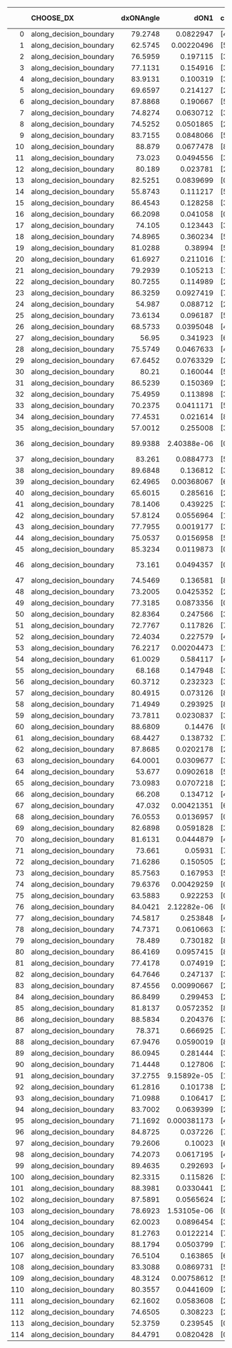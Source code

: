 |     | CHOOSE_DX               |   dxONAngle |        dON1 | cIDON1   |   dON_patch_1 |   nTON |         dON |   dxOFFAngle |       dOFF1 | cIDOFF1   |   dOFF_patch_1 |   nTOFF |        dOFF | SUCCESS   |   nExp |   dual_point_id |   subpoint_time_seconds |   total_execution_time |        logp |       dOFF/dON | Vote dOFF>dON   |
|----:|:------------------------|------------:|------------:|:---------|--------------:|-------:|------------:|-------------:|------------:|:----------|---------------:|--------:|------------:|:----------|-------:|----------------:|------------------------:|-----------------------:|------------:|---------------:|:----------------|
|   0 | along_decision_boundary |     79.2748 | 0.0822947   | [4 8]    |   0.0822947   |      1 | 0.0822947   |      61.0687 | 0.0554967   | [4 8]     |    0.0554967   |       1 | 0.0554967   | False     |      1 |               1 |                1.04314  |                1.37213 |  0          |     0.674366   | False           |
|   1 | along_decision_boundary |     62.5745 | 0.00220496  | [5 6]    |   0.00220496  |      1 | 0.00220496  |      60.4445 | 0.193492    | [5 6]     |    0.193492    |       1 | 0.193492    | True      |      2 |               3 |                2.94685  |                4.36171 | -0.5        |    87.7528     | True            |
|   2 | along_decision_boundary |     76.5959 | 0.197115    | [3 7]    |   0.197115    |      1 | 0.197115    |      78.5094 | 0.157726    | [3 7]     |    0.157726    |       1 | 0.157726    | False     |      3 |               5 |                3.58621  |                7.98948 | -0          |     0.800173   | False           |
|   3 | along_decision_boundary |     77.1131 | 0.154916    | [3 5]    |   0.154916    |      1 | 0.154916    |      75.8284 | 0.178132    | [3 5]     |    0.178132    |       1 | 0.178132    | True      |      4 |               6 |                3.71049  |               11.7082  | -0.166667   |     1.14987    | True            |
|   4 | along_decision_boundary |     83.9131 | 0.100319    | [3 7]    |   0.100319    |      1 | 0.100319    |      74.2779 | 0.260344    | [3 7]     |    0.260344    |       1 | 0.260344    | True      |      5 |              10 |                3.21208  |               18.2562  | -0          |     2.59516    | True            |
|   5 | along_decision_boundary |     69.6597 | 0.214127    | [2 4]    |   0.214127    |      1 | 0.214127    |      75.7154 | 0.584775    | [2 4]     |    0.584775    |       1 | 0.584775    | True      |      6 |              13 |                4.22054  |               26.0535  | -0.1        |     2.73097    | True            |
|   6 | along_decision_boundary |     87.8868 | 0.190667    | [5 7]    |   0.190667    |      1 | 0.190667    |      80.4495 | 0.0569821   | [5 7]     |    0.0569821   |       1 | 0.0569821   | False     |      7 |              15 |                4.08855  |               30.1977  | -0.333333   |     0.298857   | False           |
|   7 | along_decision_boundary |     74.8274 | 0.0630712   | [3 5]    |   0.0630712   |      1 | 0.0630712   |      83.9193 | 0.265376    | [3 5]     |    0.265376    |       1 | 0.265376    | True      |      8 |              16 |                2.06067  |               32.2693  | -0.0714286  |     4.20756    | True            |
|   8 | along_decision_boundary |     74.5252 | 0.0501865   | [2 7]    |   0.0501865   |      1 | 0.0501865   |      82.1438 | 0.244333    | [2 7]     |    0.244333    |       1 | 0.244333    | True      |      9 |              17 |                2.8262   |               35.1005  | -0.25       |     4.86849    | True            |
|   9 | along_decision_boundary |     83.7155 | 0.0848066   | [5 7]    |   0.0848066   |      1 | 0.0848066   |      76.9089 | 0.019561    | [5 7]     |    0.019561    |       1 | 0.019561    | False     |     10 |              18 |                1.20195  |               36.3114  | -0.5        |     0.230655   | False           |
|  10 | along_decision_boundary |     88.879  | 0.0677478   | [8 9]    |   0.0677478   |      1 | 0.0677478   |      80.1019 | 0.577537    | [8 9]     |    0.577537    |       1 | 0.577537    | True      |     11 |              20 |                4.36256  |               43.1322  | -0.2        |     8.52481    | True            |
|  11 | along_decision_boundary |     73.023  | 0.0494556   | [3 9]    |   0.0494556   |      1 | 0.0494556   |      71.1078 | 0.142006    | [3 9]     |    0.142006    |       1 | 0.142006    | True      |     12 |              21 |                2.01276  |               45.154   | -0.409091   |     2.87139    | True            |
|  12 | along_decision_boundary |     80.189  | 0.023781    | [2 7]    |   0.023781    |      1 | 0.023781    |      76.7001 | 0.00227075  | [2 7]     |    0.00227075  |       1 | 0.00227075  | False     |     13 |              22 |                1.04948  |               46.2115  | -0.666667   |     0.0954861  | False           |
|  13 | along_decision_boundary |     82.5251 | 0.0839699   | [0 1]    |   0.0839699   |      1 | 0.0839699   |      83.5162 | 0.56335     | [0 1]     |    0.56335     |       1 | 0.56335     | True      |     14 |              24 |                4.07698  |               50.3306  | -0.346154   |     6.70894    | True            |
|  14 | along_decision_boundary |     55.8743 | 0.111217    | [5 7]    |   0.111217    |      1 | 0.111217    |      56.5403 | 0.061215    | [5 7]     |    0.061215    |       1 | 0.061215    | False     |     15 |              26 |                2.90021  |               57.7347  | -0.571429   |     0.550409   | False           |
|  15 | along_decision_boundary |     86.4543 | 0.128258    | [3 5]    |   0.128258    |      1 | 0.128258    |      88.2741 | 0.210643    | [3 5]     |    0.210643    |       1 | 0.210643    | True      |     16 |              27 |                1.97219  |               59.7119  | -0.3        |     1.64234    | True            |
|  16 | along_decision_boundary |     66.2098 | 0.041058    | [0 1]    |   0.041058    |      1 | 0.041058    |      83.8392 | 0.0143849   | [0 1]     |    0.0143849   |       1 | 0.0143849   | False     |     17 |              32 |                1.03223  |               64.4648  | -0.5        |     0.350357   | False           |
|  17 | along_decision_boundary |     74.105  | 0.123443    | [3 7]    |   0.123443    |      1 | 0.123443    |      76.6885 | 0.22901     | [3 7]     |    0.22901     |       1 | 0.22901     | True      |     18 |              33 |                3.58562  |               68.0544  | -0.264706   |     1.8552     | True            |
|  18 | along_decision_boundary |     74.8965 | 0.360234    | [5 7]    |   0.360234    |      1 | 0.360234    |      77.9091 | 0.0228943   | [5 7]     |    0.0228943   |       1 | 0.0228943   | False     |     19 |              34 |                3.28015  |               71.3399  | -0.444444   |     0.063554   | False           |
|  19 | along_decision_boundary |     81.0288 | 0.38994     | [5 7]    |   0.38994     |      1 | 0.38994     |      87.0086 | 0.00702813  | [5 7]     |    0.00702813  |       1 | 0.00702813  | False     |     20 |              36 |                2.47712  |               77.575   | -0.236842   |     0.0180236  | False           |
|  20 | along_decision_boundary |     61.6927 | 0.211016    | [1 4]    |   0.211016    |      1 | 0.211016    |      60.404  | 0.538719    | [0 4]     |    0.538719    |       1 | 0.538719    | True      |     21 |              40 |                3.6543   |               84.7517  | -0.1        |     2.55297    | True            |
|  21 | along_decision_boundary |     79.2939 | 0.105213    | [1 9]    |   0.105213    |      1 | 0.105213    |      88.1927 | 0.210727    | [0 9]     |    0.210727    |       1 | 0.210727    | True      |     22 |              41 |                2.13794  |               86.8977  | -0.214286   |     2.00287    | True            |
|  22 | along_decision_boundary |     80.7255 | 0.114989    | [2 7]    |   0.114989    |      1 | 0.114989    |      88.0343 | 0.114531    | [2 7]     |    0.114531    |       1 | 0.114531    | False     |     23 |              43 |                2.00425  |               92.1767  | -0.363636   |     0.99602    | False           |
|  23 | along_decision_boundary |     86.3259 | 0.0927419   | [7 9]    |   0.0927419   |      1 | 0.0927419   |      77.4002 | 0.0370061   | [7 9]     |    0.0370061   |       1 | 0.0370061   | False     |     24 |              46 |                2.41934  |               96.4324  | -0.195652   |     0.399022   | False           |
|  24 | along_decision_boundary |     54.987  | 0.088712    | [2 5]    |   0.088712    |      1 | 0.088712    |      59.4104 | 0.0902873   | [2 5]     |    0.0902873   |       1 | 0.0902873   | True      |     25 |              47 |                1.99399  |               98.4324  | -0.0833333  |     1.01776    | True            |
|  25 | along_decision_boundary |     73.6134 | 0.096187    | [5 7]    |   0.096187    |      1 | 0.096187    |      78.4295 | 0.0723031   | [5 7]     |    0.0723031   |       1 | 0.0723031   | False     |     26 |              48 |                1.99912  |              100.437   | -0.18       |     0.751693   | False           |
|  26 | along_decision_boundary |     68.5733 | 0.0395048   | [4 9]    |   0.0395048   |      1 | 0.0395048   |      64.2728 | 0.00543883  | [4 9]     |    0.00543883  |       1 | 0.00543883  | False     |     27 |              52 |                1.54928  |              102.134   | -0.0769231  |     0.137675   | False           |
|  27 | along_decision_boundary |     56.95   | 0.341923    | [6 8]    |   0.341923    |      1 | 0.341923    |      54.6775 | 0.0593181   | [6 8]     |    0.0593181   |       1 | 0.0593181   | False     |     28 |              54 |                1.67671  |              103.864   | -0.0185185  |     0.173483   | False           |
|  28 | along_decision_boundary |     75.5749 | 0.0467633   | [4 5]    |   0.0467633   |      1 | 0.0467633   |      85.3026 | 0.08012     | [4 5]     |    0.08012     |       1 | 0.08012     | True      |     29 |              58 |                1.65004  |              113.021   | -0          |     1.71331    | True            |
|  29 | along_decision_boundary |     67.6452 | 0.0763329   | [2 7]    |   0.0763329   |      1 | 0.0763329   |      71.6659 | 0.356864    | [2 7]     |    0.356864    |       1 | 0.356864    | True      |     30 |              59 |                3.32118  |              116.35    | -0.0172414  |     4.67511    | True            |
|  30 | along_decision_boundary |     80.21   | 0.160044    | [5 9]    |   0.160044    |      1 | 0.160044    |      70.8713 | 0.00917085  | [5 9]     |    0.00917085  |       1 | 0.00917085  | False     |     31 |              62 |                2.13743  |              118.578   | -0.0666667  |     0.057302   | False           |
|  31 | along_decision_boundary |     86.5239 | 0.150369    | [2 5]    |   0.150369    |      1 | 0.150369    |      78.0346 | 0.00397093  | [2 5]     |    0.00397093  |       1 | 0.00397093  | False     |     32 |              65 |                2.6617   |              124.014   | -0.016129   |     0.0264078  | False           |
|  32 | along_decision_boundary |     75.4959 | 0.113898    | [3 5]    |   0.113898    |      1 | 0.113898    |      83.0359 | 0.22111     | [3 5]     |    0.22111     |       1 | 0.22111     | True      |     33 |              67 |                2.97484  |              127.049   | -0          |     1.9413     | True            |
|  33 | along_decision_boundary |     70.2375 | 0.0411171   | [5 7]    |   0.0411171   |      1 | 0.0411171   |      68.7831 | 0.0307545   | [5 7]     |    0.0307545   |       1 | 0.0307545   | False     |     34 |              68 |                1.69497  |              128.75    | -0.0151515  |     0.747975   | False           |
|  34 | along_decision_boundary |     77.4531 | 0.021614    | [8 9]    |   0.021614    |      1 | 0.021614    |      85.8642 | 0.00723683  | [8 9]     |    0.00723683  |       1 | 0.00723683  | False     |     35 |              69 |                1.28445  |              130.038   | -0          |     0.334822   | False           |
|  35 | along_decision_boundary |     57.0012 | 0.255008    | [3 4]    |   0.255008    |      1 | 0.255008    |      65.175  | 0.206327    | [3 4]     |    0.206327    |       1 | 0.206327    | False     |     36 |              70 |                4.49905  |              134.544   | -0.0142857  |     0.809102   | False           |
|  36 | along_decision_boundary |     89.9388 | 2.40388e-06 | [0 9]    |   2.40388e-06 |      1 | 2.40388e-06 |      80.2998 | 6.09686e-06 | [0 9]     |    6.09686e-06 |       1 | 6.09686e-06 | True      |     37 |              72 |                1.09865  |              139.314   | -0.0555556  |     2.53626    | True            |
|  37 | along_decision_boundary |     83.261  | 0.0884773   | [5 6]    |   0.0884773   |      1 | 0.0884773   |      82.1432 | 0.109917    | [5 6]     |    0.109917    |       1 | 0.109917    | True      |     38 |              73 |                1.67412  |              140.995   | -0.0135135  |     1.24232    | True            |
|  38 | along_decision_boundary |     89.6848 | 0.136812    | [3 9]    |   0.136812    |      1 | 0.136812    |      88.0457 | 0.0945059   | [3 9]     |    0.0945059   |       1 | 0.0945059   | False     |     39 |              74 |                2.52081  |              143.523   | -0          |     0.69077    | False           |
|  39 | along_decision_boundary |     62.4965 | 0.00368067  | [6 9]    |   0.00368067  |      1 | 0.00368067  |      76.176  | 0.0480058   | [6 9]     |    0.0480058   |       1 | 0.0480058   | True      |     40 |              80 |                1.29764  |              145.071   | -0.0128205  |    13.0427     | True            |
|  40 | along_decision_boundary |     65.6015 | 0.285616    | [2 3]    |   0.285616    |      1 | 0.285616    |      73.0253 | 0.0854054   | [2 3]     |    0.0854054   |       1 | 0.0854054   | False     |     41 |              81 |                2.66984  |              147.749   | -0          |     0.299022   | False           |
|  41 | along_decision_boundary |     78.1406 | 0.439225    | [3 7]    |   0.439225    |      1 | 0.439225    |      69.7979 | 0.496854    | [3 7]     |    0.496854    |       1 | 0.496854    | True      |     42 |              83 |                5.32011  |              153.121   | -0.0121951  |     1.13121    | True            |
|  42 | along_decision_boundary |     57.8124 | 0.0556964   | [1 9]    |   0.0556964   |      1 | 0.0556964   |      75.4324 | 0.0523498   | [0 9]     |    0.0523498   |       1 | 0.0523498   | False     |     43 |              87 |                1.46976  |              159.217   | -0          |     0.939913   | False           |
|  43 | along_decision_boundary |     77.7955 | 0.0019177   | [3 5]    |   0.0019177   |      1 | 0.0019177   |      77.6669 | 0.0140227   | [3 5]     |    0.0140227   |       1 | 0.0140227   | True      |     44 |              88 |                1.15613  |              160.381   | -0.0116279  |     7.31228    | True            |
|  44 | along_decision_boundary |     75.0537 | 0.0156958   | [5 7]    |   0.0156958   |      1 | 0.0156958   |      84.9067 | 0.0821854   | [5 7]     |    0.0821854   |       1 | 0.0821854   | True      |     45 |              93 |                1.1005   |              161.743   | -0          |     5.23614    | True            |
|  45 | along_decision_boundary |     85.3234 | 0.0119873   | [0 7]    |   0.0119873   |      1 | 0.0119873   |      75.4736 | 0.0119223   | [1 7]     |    0.0119223   |       1 | 0.0119223   | False     |     46 |              94 |                1.22807  |              162.977   | -0.0111111  |     0.994576   | False           |
|  46 | along_decision_boundary |     73.161  | 0.0494357   | [0 7]    |   0.0494357   |      1 | 0.0494357   |      68.0653 | 7.51945e-05 | [1 7]     |    7.51945e-05 |       1 | 7.51945e-05 | False     |     47 |              95 |                1.04654  |              164.028   | -0          |     0.00152106 | False           |
|  47 | along_decision_boundary |     74.5469 | 0.136581    | [8 9]    |   0.136581    |      1 | 0.136581    |      58.5162 | 0.320167    | [8 9]     |    0.320167    |       1 | 0.320167    | True      |     48 |              97 |                2.9087   |              169.705   | -0.0106383  |     2.34415    | True            |
|  48 | along_decision_boundary |     73.2005 | 0.0425352   | [2 7]    |   0.0425352   |      1 | 0.0425352   |      62.9405 | 0.662378    | [2 7]     |    0.662378    |       1 | 0.662378    | True      |     49 |              98 |                3.91708  |              173.628   | -0          |    15.5725     | True            |
|  49 | along_decision_boundary |     77.3185 | 0.0873356   | [0 1]    |   0.0873356   |      1 | 0.0873356   |      82.295  | 0.0209222   | [0 1]     |    0.0209222   |       1 | 0.0209222   | False     |     50 |             101 |                1.10009  |              174.849   | -0.0102041  |     0.23956    | False           |
|  50 | along_decision_boundary |     82.8364 | 0.247566    | [3 7]    |   0.247566    |      1 | 0.247566    |      64.4584 | 0.165321    | [3 7]     |    0.165321    |       1 | 0.165321    | False     |     51 |             108 |                4.26098  |              186.107   | -0          |     0.667786   | False           |
|  51 | along_decision_boundary |     72.7767 | 0.117826    | [7 9]    |   0.117826    |      1 | 0.117826    |      59.7436 | 0.0211386   | [7 9]     |    0.0211386   |       1 | 0.0211386   | False     |     52 |             110 |                1.64277  |              187.801   | -0.00980392 |     0.179406   | False           |
|  52 | along_decision_boundary |     72.4034 | 0.227579    | [4 9]    |   0.227579    |      1 | 0.227579    |      44.431  | 0.0770858   | [4 9]     |    0.0770858   |       1 | 0.0770858   | False     |     53 |             111 |                3.64509  |              191.451   | -0.0384615  |     0.338721   | False           |
|  53 | along_decision_boundary |     76.2217 | 0.00204473  | [1 5]    |   0.00204473  |      1 | 0.00204473  |      79.4887 | 0.0185751   | [0 5]     |    0.0185751   |       1 | 0.0185751   | True      |     54 |             113 |                1.29028  |              197.032   | -0.0849057  |     9.08439    | True            |
|  54 | along_decision_boundary |     61.0029 | 0.584117    | [4 8]    |   0.584117    |      1 | 0.584117    |      55.388  | 0.447051    | [4 8]     |    0.447051    |       1 | 0.447051    | False     |     55 |             119 |                9.15895  |              206.444   | -0.037037   |     0.765344   | False           |
|  55 | along_decision_boundary |     68.168  | 0.147948    | [3 6]    |   0.147948    |      1 | 0.147948    |      57.7266 | 0.309573    | [3 6]     |    0.309573    |       1 | 0.309573    | True      |     56 |             121 |                3.29917  |              209.79    | -0.0818182  |     2.09245    | True            |
|  56 | along_decision_boundary |     60.3712 | 0.232323    | [3 6]    |   0.232323    |      1 | 0.232323    |      58.3076 | 0.0805427   | [3 6]     |    0.0805427   |       1 | 0.0805427   | False     |     57 |             128 |                3.01702  |              219.017   | -0.0357143  |     0.346684   | False           |
|  57 | along_decision_boundary |     80.4915 | 0.073126    | [8 9]    |   0.073126    |      1 | 0.073126    |      83.8314 | 0.549866    | [8 9]     |    0.549866    |       1 | 0.549866    | True      |     58 |             132 |                3.6753   |              228.727   | -0.0789474  |     7.51943    | True            |
|  58 | along_decision_boundary |     71.4949 | 0.293925    | [8 9]    |   0.293925    |      1 | 0.293925    |      45.2779 | 0.122287    | [8 9]     |    0.122287    |       1 | 0.122287    | False     |     59 |             133 |                3.53462  |              232.267   | -0.0344828  |     0.416048   | False           |
|  59 | along_decision_boundary |     73.7811 | 0.0230837   | [3 4]    |   0.0230837   |      1 | 0.0230837   |      82.8734 | 0.123551    | [3 4]     |    0.123551    |       1 | 0.123551    | True      |     60 |             136 |                2.2715   |              236.769   | -0.0762712  |     5.35228    | True            |
|  60 | along_decision_boundary |     88.6809 | 0.14476     | [0 7]    |   0.14476     |      1 | 0.14476     |      78.2964 | 0.320805    | [1 7]     |    0.320805    |       1 | 0.320805    | True      |     61 |             140 |                2.5746   |              239.489   | -0.0333333  |     2.21612    | True            |
|  61 | along_decision_boundary |     68.4427 | 0.138732    | [7 9]    |   0.138732    |      1 | 0.138732    |      79.3016 | 0.122168    | [7 9]     |    0.122168    |       1 | 0.122168    | False     |     62 |             143 |                2.25052  |              244.994   | -0.00819672 |     0.880604   | False           |
|  62 | along_decision_boundary |     87.8685 | 0.0202178   | [2 7]    |   0.0202178   |      1 | 0.0202178   |      83.8726 | 0.0810699   | [2 7]     |    0.0810699   |       1 | 0.0810699   | True      |     63 |             144 |                1.42351  |              246.423   | -0.0322581  |     4.00983    | True            |
|  63 | along_decision_boundary |     64.0001 | 0.0309677   | [3 6]    |   0.0309677   |      1 | 0.0309677   |      75.7226 | 0.506691    | [3 6]     |    0.506691    |       1 | 0.506691    | True      |     64 |             145 |                4.02968  |              250.461   | -0.00793651 |    16.3619     | True            |
|  64 | along_decision_boundary |     53.677  | 0.0902618   | [5 9]    |   0.0902618   |      1 | 0.0902618   |      58.0746 | 0.110223    | [5 9]     |    0.110223    |       1 | 0.110223    | True      |     65 |             146 |                2.5045   |              252.973   | -0          |     1.22115    | True            |
|  65 | along_decision_boundary |     73.0983 | 0.0707218   | [2 7]    |   0.0707218   |      1 | 0.0707218   |      79.2288 | 0.0413849   | [2 7]     |    0.0413849   |       1 | 0.0413849   | False     |     66 |             147 |                1.80328  |              254.782   | -0.00769231 |     0.58518    | False           |
|  66 | along_decision_boundary |     66.208  | 0.134712    | [4 8]    |   0.134712    |      1 | 0.134712    |      60.919  | 0.188691    | [4 8]     |    0.188691    |       1 | 0.188691    | True      |     67 |             149 |                2.64728  |              257.477   | -0          |     1.4007     | True            |
|  67 | along_decision_boundary |     47.032  | 0.00421351  | [6 8]    |   0.00421351  |      1 | 0.00421351  |      46.4053 | 0.0281766   | [6 8]     |    0.0281766   |       1 | 0.0281766   | True      |     68 |             150 |                0.979689 |              258.462   | -0.00746269 |     6.68721    | True            |
|  68 | along_decision_boundary |     76.0553 | 0.0136957   | [0 1]    |   0.0136957   |      1 | 0.0136957   |      69.9916 | 0.084398    | [0 1]     |    0.084398    |       1 | 0.084398    | True      |     69 |             151 |                1.39556  |              259.864   | -0.0294118  |     6.16236    | True            |
|  69 | along_decision_boundary |     82.6898 | 0.0591828   | [3 5]    |   0.0591828   |      1 | 0.0591828   |      77.6186 | 0.626134    | [3 5]     |    0.626134    |       1 | 0.626134    | True      |     70 |             155 |                4.22755  |              268.739   | -0.0652174  |    10.5797     | True            |
|  70 | along_decision_boundary |     81.6131 | 0.0444879   | [4 6]    |   0.0444879   |      1 | 0.0444879   |      87.9799 | 0.201168    | [4 6]     |    0.201168    |       1 | 0.201168    | True      |     71 |             157 |                1.57022  |              273.539   | -0.114286   |     4.52186    | True            |
|  71 | along_decision_boundary |     73.661  | 0.05931     | [7 9]    |   0.05931     |      1 | 0.05931     |      77.8377 | 0.0667367   | [7 9]     |    0.0667367   |       1 | 0.0667367   | True      |     72 |             163 |                1.98776  |              287.787   | -0.176056   |     1.12522    | True            |
|  72 | along_decision_boundary |     71.6286 | 0.150505    | [2 4]    |   0.150505    |      1 | 0.150505    |      71.6481 | 0.498316    | [2 4]     |    0.498316    |       1 | 0.498316    | True      |     73 |             167 |                4.72432  |              292.653   | -0.25       |     3.31095    | True            |
|  73 | along_decision_boundary |     85.7563 | 0.167953    | [5 7]    |   0.167953    |      1 | 0.167953    |      68.9518 | 0.490109    | [5 7]     |    0.490109    |       1 | 0.490109    | True      |     74 |             173 |                3.74294  |              302.808   | -0.335616   |     2.91813    | True            |
|  74 | along_decision_boundary |     79.6376 | 0.00429259  | [0 1]    |   0.00429259  |      1 | 0.00429259  |      75.1782 | 0.378234    | [0 1]     |    0.378234    |       1 | 0.378234    | True      |     75 |             175 |                1.14135  |              303.995   | -0.432432   |    88.1132     | True            |
|  75 | along_decision_boundary |     63.5883 | 0.922253    | [0 9]    |   0.922253    |      1 | 0.922253    |      53.9202 | 0.0997198   | [0 9]     |    0.0997198   |       1 | 0.0997198   | False     |     76 |             177 |                6.05785  |              314.165   | -0.54       |     0.108126   | False           |
|  76 | along_decision_boundary |     84.0421 | 2.12282e-06 | [0 9]    |   2.12282e-06 |      1 | 2.12282e-06 |      87.0495 | 0.204049    | [1 9]     |    0.204049    |       1 | 0.204049    | True      |     77 |             179 |                2.38423  |              316.583   | -0.421053   | 96121.7        | True            |
|  77 | along_decision_boundary |     74.5817 | 0.253848    | [4 7]    |   0.253848    |      1 | 0.253848    |      57.4755 | 0.431993    | [4 7]     |    0.431993    |       1 | 0.431993    | True      |     78 |             180 |                5.03846  |              321.626   | -0.525974   |     1.70178    | True            |
|  78 | along_decision_boundary |     74.7371 | 0.0610663   | [3 5]    |   0.0610663   |      1 | 0.0610663   |      80.6453 | 0.00368247  | [3 5]     |    0.00368247  |       1 | 0.00368247  | False     |     79 |             181 |                1.43586  |              323.07    | -0.641026   |     0.0603029  | False           |
|  79 | along_decision_boundary |     78.489  | 0.730182    | [8 9]    |   0.730182    |      1 | 0.730182    |      58.5446 | 0.0475548   | [8 9]     |    0.0475548   |       1 | 0.0475548   | False     |     80 |             184 |                7.82963  |              330.996   | -0.512658   |     0.0651274  | False           |
|  80 | along_decision_boundary |     86.4169 | 0.0957415   | [8 9]    |   0.0957415   |      1 | 0.0957415   |      88.5392 | 0.106934    | [8 9]     |    0.106934    |       1 | 0.106934    | True      |     81 |             187 |                2.14879  |              337.78    | -0.4        |     1.1169     | True            |
|  81 | along_decision_boundary |     77.4178 | 0.074919    | [2 7]    |   0.074919    |      1 | 0.074919    |      83.7538 | 0.459543    | [2 7]     |    0.459543    |       1 | 0.459543    | True      |     82 |             188 |                2.29386  |              340.079   | -0.5        |     6.13386    | True            |
|  82 | along_decision_boundary |     64.7646 | 0.247137    | [3 6]    |   0.247137    |      1 | 0.247137    |      74.2454 | 0.257824    | [3 6]     |    0.257824    |       1 | 0.257824    | True      |     83 |             190 |                2.56471  |              342.686   | -0.609756   |     1.04324    | True            |
|  83 | along_decision_boundary |     87.4556 | 0.00990667  | [2 6]    |   0.00990667  |      1 | 0.00990667  |      85.1176 | 0.0691964   | [2 6]     |    0.0691964   |       1 | 0.0691964   | True      |     84 |             191 |                2.24179  |              344.933   | -0.728916   |     6.98483    | True            |
|  84 | along_decision_boundary |     86.8499 | 0.299453    | [2 5]    |   0.299453    |      1 | 0.299453    |      76.2458 | 0.901292    | [2 5]     |    0.901292    |       1 | 0.901292    | True      |     85 |             192 |                8.60773  |              353.547   | -0.857143   |     3.0098     | True            |
|  85 | along_decision_boundary |     81.8137 | 0.0572352   | [8 9]    |   0.0572352   |      1 | 0.0572352   |      89.9915 | 0.0917641   | [8 9]     |    0.0917641   |       1 | 0.0917641   | True      |     86 |             194 |                1.7165   |              355.305   | -0.994118   |     1.60328    | True            |
|  86 | along_decision_boundary |     88.5834 | 0.204376    | [3 6]    |   0.204376    |      1 | 0.204376    |      70.1706 | 0.169528    | [3 6]     |    0.169528    |       1 | 0.169528    | False     |     87 |             195 |                2.80293  |              358.113   | -1.13953    |     0.829492   | False           |
|  87 | along_decision_boundary |     78.371  | 0.666925    | [7 9]    |   0.666925    |      1 | 0.666925    |      64.1113 | 1.15987     | [7 9]     |    1.15987     |       1 | 1.15987     | True      |     88 |             196 |                9.58934  |              367.711   | -0.971264   |     1.73912    | True            |
|  88 | along_decision_boundary |     67.9476 | 0.0590019   | [8 9]    |   0.0590019   |      1 | 0.0590019   |      70.847  | 0.0342389   | [8 9]     |    0.0342389   |       1 | 0.0342389   | False     |     89 |             197 |                1.35728  |              369.073   | -1.11364    |     0.580302   | False           |
|  89 | along_decision_boundary |     86.0945 | 0.281444    | [3 6]    |   0.281444    |      1 | 0.281444    |      79.7843 | 0.593481    | [3 6]     |    0.593481    |       1 | 0.593481    | True      |     90 |             198 |                7.69219  |              376.771   | -0.949438   |     2.1087     | True            |
|  90 | along_decision_boundary |     71.4448 | 0.127806    | [3 5]    |   0.127806    |      1 | 0.127806    |      61.3307 | 0.306686    | [3 5]     |    0.306686    |       1 | 0.306686    | True      |     91 |             201 |                2.15252  |              379.024   | -1.08889    |     2.39962    | True            |
|  91 | along_decision_boundary |     37.2755 | 9.15892e-05 | [1 5]    |   9.15892e-05 |      1 | 9.15892e-05 |      74.3534 | 0.0277712   | [0 5]     |    0.0277712   |       1 | 0.0277712   | True      |     92 |             203 |                1.27428  |              380.353   | -1.23626    |   303.215      | True            |
|  92 | along_decision_boundary |     61.2816 | 0.101738    | [2 7]    |   0.101738    |      1 | 0.101738    |      58.5805 | 0.212889    | [2 7]     |    0.212889    |       1 | 0.212889    | True      |     93 |             204 |                3.72129  |              384.085   | -1.3913     |     2.09252    | True            |
|  93 | along_decision_boundary |     71.0988 | 0.106417    | [2 3]    |   0.106417    |      1 | 0.106417    |      60.5456 | 0.353546    | [2 3]     |    0.353546    |       1 | 0.353546    | True      |     94 |             205 |                2.82152  |              386.913   | -1.55376    |     3.32227    | True            |
|  94 | along_decision_boundary |     83.7002 | 0.0639399   | [2 6]    |   0.0639399   |      1 | 0.0639399   |      87.9176 | 0.152846    | [2 6]     |    0.152846    |       1 | 0.152846    | True      |     95 |             206 |                2.4411   |              389.363   | -1.7234     |     2.39047    | True            |
|  95 | along_decision_boundary |     71.1692 | 0.000381173 | [4 7]    |   0.000381173 |      1 | 0.000381173 |      75.2838 | 0.156819    | [4 7]     |    0.156819    |       1 | 0.156819    | True      |     96 |             207 |                1.86114  |              391.232   | -1.9        |   411.412      | True            |
|  96 | along_decision_boundary |     84.8725 | 0.037226    | [7 9]    |   0.037226    |      1 | 0.037226    |      81.8    | 0.017324    | [7 9]     |    0.017324    |       1 | 0.017324    | False     |     97 |             210 |                0.949513 |              395.102   | -2.08333    |     0.465375   | False           |
|  97 | along_decision_boundary |     79.2606 | 0.10023     | [6 7]    |   0.10023     |      1 | 0.10023     |      79.9273 | 0.0435794   | [6 7]     |    0.0435794   |       1 | 0.0435794   | False     |     98 |             213 |                1.9783   |              398.661   | -1.86082    |     0.434794   | False           |
|  98 | along_decision_boundary |     74.2073 | 0.0617195   | [4 6]    |   0.0617195   |      1 | 0.0617195   |      67.4227 | 0.338566    | [4 6]     |    0.338566    |       1 | 0.338566    | True      |     99 |             216 |                4.18796  |              407.207   | -1.65306    |     5.48557    | True            |
|  99 | along_decision_boundary |     89.4635 | 0.292693    | [4 6]    |   0.292693    |      1 | 0.292693    |      67.165  | 0.11706     | [4 6]     |    0.11706     |       1 | 0.11706     | False     |    100 |             217 |                2.91895  |              410.134   | -1.82323    |     0.399941   | False           |
| 100 | along_decision_boundary |     82.3315 | 0.115826    | [3 7]    |   0.115826    |      1 | 0.115826    |      89.9997 | 0.0713494   | [3 7]     |    0.0713494   |       1 | 0.0713494   | False     |    101 |             218 |                2.20689  |              412.349   | -1.62       |     0.616003   | False           |
| 101 | along_decision_boundary |     88.3981 | 0.0330441   | [2 4]    |   0.0330441   |      1 | 0.0330441   |      80.0881 | 0.177738    | [2 4]     |    0.177738    |       1 | 0.177738    | True      |    102 |             222 |                3.36211  |              419.535   | -1.43069    |     5.37882    | True            |
| 102 | along_decision_boundary |     87.5891 | 0.0565624   | [2 4]    |   0.0565624   |      1 | 0.0565624   |      86.8192 | 0.111125    | [2 4]     |    0.111125    |       1 | 0.111125    | True      |    103 |             223 |                3.08146  |              422.623   | -1.58824    |     1.96464    | True            |
| 103 | along_decision_boundary |     78.6923 | 1.53105e-06 | [0 9]    |   1.53105e-06 |      1 | 1.53105e-06 |      77.9826 | 0.101364    | [1 9]     |    0.101364    |       1 | 0.101364    | True      |    104 |             227 |                1.626    |              424.427   | -1.75243    | 66205.6        | True            |
| 104 | along_decision_boundary |     62.0023 | 0.0896454   | [3 7]    |   0.0896454   |      1 | 0.0896454   |      59.0664 | 0.076105    | [3 7]     |    0.076105    |       1 | 0.076105    | False     |    105 |             228 |                1.75052  |              426.186   | -1.92308    |     0.848955   | False           |
| 105 | along_decision_boundary |     81.2763 | 0.0122214   | [7 9]    |   0.0122214   |      1 | 0.0122214   |      83.3956 | 0.0461922   | [7 9]     |    0.0461922   |       1 | 0.0461922   | True      |    106 |             230 |                1.22021  |              427.476   | -1.71905    |     3.77962    | True            |
| 106 | along_decision_boundary |     88.1794 | 0.0503799   | [7 9]    |   0.0503799   |      1 | 0.0503799   |      89.0416 | 0.0688445   | [7 9]     |    0.0688445   |       1 | 0.0688445   | True      |    107 |             231 |                1.2512   |              428.733   | -1.88679    |     1.36651    | True            |
| 107 | along_decision_boundary |     76.5104 | 0.163865    | [6 9]    |   0.163865    |      1 | 0.163865    |      79.9242 | 0.0406916   | [6 9]     |    0.0406916   |       1 | 0.0406916   | False     |    108 |             235 |                2.14883  |              431.04    | -2.06075    |     0.248324   | False           |
| 108 | along_decision_boundary |     83.3088 | 0.0869731   | [5 9]    |   0.0869731   |      1 | 0.0869731   |      89.6261 | 0.0140681   | [5 9]     |    0.0140681   |       1 | 0.0140681   | False     |    109 |             238 |                1.33867  |              436.519   | -1.85185    |     0.161753   | False           |
| 109 | along_decision_boundary |     48.3124 | 0.00758612  | [5 6]    |   0.00758612  |      1 | 0.00758612  |      62.2193 | 0.162665    | [5 6]     |    0.162665    |       1 | 0.162665    | True      |    110 |             239 |                2.95725  |              439.485   | -1.65596    |    21.4425     | True            |
| 110 | along_decision_boundary |     80.3557 | 0.0441609   | [2 8]    |   0.0441609   |      1 | 0.0441609   |      81.7771 | 0.0967376   | [2 8]     |    0.0967376   |       1 | 0.0967376   | True      |    111 |             243 |                1.77645  |              443.267   | -1.81818    |     2.19057    | True            |
| 111 | along_decision_boundary |     62.1602 | 0.0583608   | [2 7]    |   0.0583608   |      1 | 0.0583608   |      73.2329 | 0.0560322   | [2 7]     |    0.0560322   |       1 | 0.0560322   | False     |    112 |             244 |                1.13615  |              444.411   | -1.98649    |     0.9601     | False           |
| 112 | along_decision_boundary |     74.6505 | 0.308223    | [2 7]    |   0.308223    |      1 | 0.308223    |      83.7414 | 0.173223    | [2 7]     |    0.173223    |       1 | 0.173223    | False     |    113 |             245 |                2.95055  |              447.368   | -1.78571    |     0.562004   | False           |
| 113 | along_decision_boundary |     52.3759 | 0.239545    | [0 1]    |   0.239545    |      1 | 0.239545    |      57.1583 | 0.0828102   | [0 1]     |    0.0828102   |       1 | 0.0828102   | False     |    114 |             247 |                3.46777  |              454.582   | -1.59735    |     0.345698   | False           |
| 114 | along_decision_boundary |     84.4791 | 0.0820428   | [0 1]    |   0.0820428   |      1 | 0.0820428   |      89.3539 | 0.571449    | [0 1]     |    0.571449    |       1 | 0.571449    | True      |    115 |             248 |                2.83493  |              457.424   | -1.42105    |     6.96526    | True            |